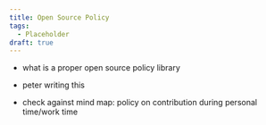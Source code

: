 ```yaml
---
title: Open Source Policy
tags:
  - Placeholder
draft: true
---
```


- what is a proper open source policy library

- peter writing this

- check against mind map: policy on contribution during personal time/work time
